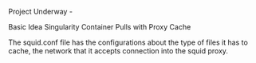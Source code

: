 Project Underway -

Basic Idea Singularity Container Pulls with Proxy Cache

The squid.conf file has the configurations about the type of files it has to cache, the network that it accepts connection into the squid proxy.
